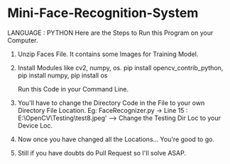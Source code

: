 # Mini-Face-Recognition-System
LANGUAGE : PYTHON
Here are the Steps to Run this Program on your Computer.

1. Unzip Faces File. It contains some Images for Training Model.
2. Install Modules like cv2, numpy, os.
    pip install opencv_contrib_python,
    pip install numpy,
    pip install os

   Run this Code in your Command Line.
4. You'll have to change the Directory Code in the File to your own Directory File Location.
     Eg: FaceRecognizer.py -> Line 15 : E:\OpenCV\Testing\test8.jpeg' --> Change the Testing Dir Loc to your Device Loc.

5. Now once you have changed all the Locations... You're good to go.

6. Still if you have doubts do Pull Request so I'll solve ASAP.
